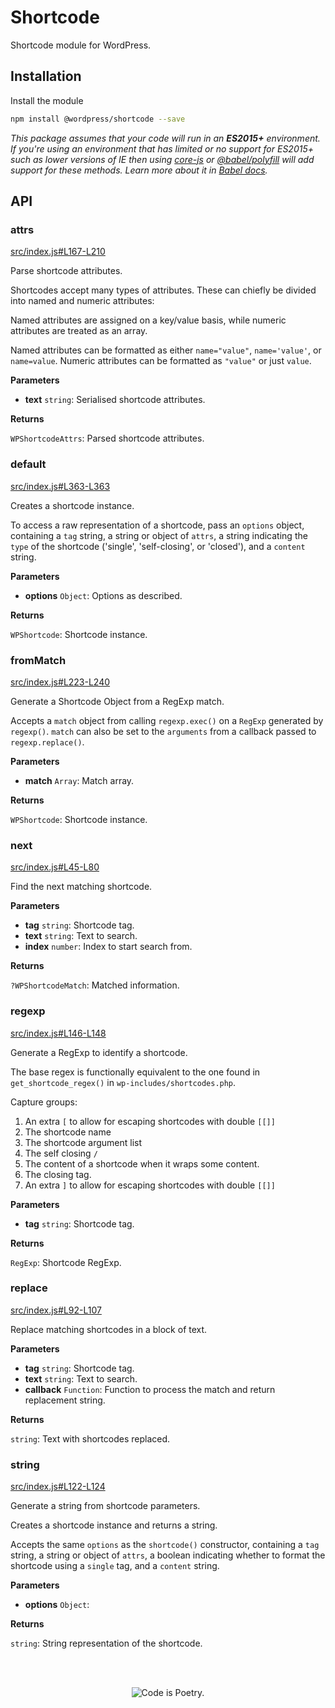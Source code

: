 # Shortcode

Shortcode module for WordPress.

## Installation

Install the module

```bash
npm install @wordpress/shortcode --save
```

_This package assumes that your code will run in an **ES2015+** environment. If you're using an environment that has limited or no support for ES2015+ such as lower versions of IE then using [core-js](https://github.com/zloirock/core-js) or [@babel/polyfill](https://babeljs.io/docs/en/next/babel-polyfill) will add support for these methods. Learn more about it in [Babel docs](https://babeljs.io/docs/en/next/caveats)._

## API

<!-- START TOKEN(Autogenerated API docs) -->

### attrs

[src/index.js#L167-L210](src/index.js#L167-L210)

Parse shortcode attributes.

Shortcodes accept many types of attributes. These can chiefly be divided into
named and numeric attributes:

Named attributes are assigned on a key/value basis, while numeric attributes
are treated as an array.

Named attributes can be formatted as either `name="value"`, `name='value'`,
or `name=value`. Numeric attributes can be formatted as `"value"` or just
`value`.

**Parameters**

-   **text** `string`: Serialised shortcode attributes.

**Returns**

`WPShortcodeAttrs`: Parsed shortcode attributes.

### default

[src/index.js#L363-L363](src/index.js#L363-L363)

Creates a shortcode instance.

To access a raw representation of a shortcode, pass an `options` object,
containing a `tag` string, a string or object of `attrs`, a string indicating
the `type` of the shortcode ('single', 'self-closing', or 'closed'), and a
`content` string.

**Parameters**

-   **options** `Object`: Options as described.

**Returns**

`WPShortcode`: Shortcode instance.

### fromMatch

[src/index.js#L223-L240](src/index.js#L223-L240)

Generate a Shortcode Object from a RegExp match.

Accepts a `match` object from calling `regexp.exec()` on a `RegExp` generated
by `regexp()`. `match` can also be set to the `arguments` from a callback
passed to `regexp.replace()`.

**Parameters**

-   **match** `Array`: Match array.

**Returns**

`WPShortcode`: Shortcode instance.

### next

[src/index.js#L45-L80](src/index.js#L45-L80)

Find the next matching shortcode.

**Parameters**

-   **tag** `string`: Shortcode tag.
-   **text** `string`: Text to search.
-   **index** `number`: Index to start search from.

**Returns**

`?WPShortcodeMatch`: Matched information.

### regexp

[src/index.js#L146-L148](src/index.js#L146-L148)

Generate a RegExp to identify a shortcode.

The base regex is functionally equivalent to the one found in
`get_shortcode_regex()` in `wp-includes/shortcodes.php`.

Capture groups:

1.  An extra `[` to allow for escaping shortcodes with double `[[]]`
2.  The shortcode name
3.  The shortcode argument list
4.  The self closing `/`
5.  The content of a shortcode when it wraps some content.
6.  The closing tag.
7.  An extra `]` to allow for escaping shortcodes with double `[[]]`

**Parameters**

-   **tag** `string`: Shortcode tag.

**Returns**

`RegExp`: Shortcode RegExp.

### replace

[src/index.js#L92-L107](src/index.js#L92-L107)

Replace matching shortcodes in a block of text.

**Parameters**

-   **tag** `string`: Shortcode tag.
-   **text** `string`: Text to search.
-   **callback** `Function`: Function to process the match and return replacement string.

**Returns**

`string`: Text with shortcodes replaced.

### string

[src/index.js#L122-L124](src/index.js#L122-L124)

Generate a string from shortcode parameters.

Creates a shortcode instance and returns a string.

Accepts the same `options` as the `shortcode()` constructor, containing a
`tag` string, a string or object of `attrs`, a boolean indicating whether to
format the shortcode using a `single` tag, and a `content` string.

**Parameters**

-   **options** `Object`: 

**Returns**

`string`: String representation of the shortcode.


<!-- END TOKEN(Autogenerated API docs) -->

<br/><br/><p align="center"><img src="https://s.w.org/style/images/codeispoetry.png?1" alt="Code is Poetry." /></p>
